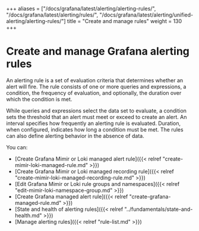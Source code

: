 +++
aliases = ["/docs/grafana/latest/alerting/alerting-rules/", "/docs/grafana/latest/alerting/rules/", "/docs/grafana/latest/alerting/unified-alerting/alerting-rules/"]
title = "Create and manage rules"
weight = 130
+++

# Create and manage Grafana alerting rules

An alerting rule is a set of evaluation criteria that determines whether an alert will fire. The rule consists of one or more queries and expressions, a condition, the frequency of evaluation, and optionally, the duration over which the condition is met.

While queries and expressions select the data set to evaluate, a condition sets the threshold that an alert must meet or exceed to create an alert. An interval specifies how frequently an alerting rule is evaluated. Duration, when configured, indicates how long a condition must be met. The rules can also define alerting behavior in the absence of data.

You can:

- [Create Grafana Mimir or Loki managed alert rule]({{< relref "create-mimir-loki-managed-rule.md" >}})
- [Create Grafana Mimir or Loki managed recording rule]({{< relref "create-mimir-loki-managed-recording-rule.md" >}})
- [Edit Grafana Mimir or Loki rule groups and namespaces]({{< relref "edit-mimir-loki-namespace-group.md" >}})
- [Create Grafana managed alert rule]({{< relref "create-grafana-managed-rule.md" >}})
- [State and health of alerting rules]({{< relref "../fundamentals/state-and-health.md" >}})
- [Manage alerting rules]({{< relref "rule-list.md" >}})

